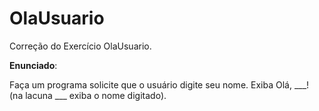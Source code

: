 # OlaUsuario
Correção do Exercício OlaUsuario.

**Enunciado**:

Faça um programa solicite que o usuário digite seu nome. Exiba Olá, ___! (na lacuna ___ exiba o nome digitado).